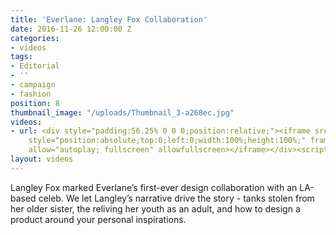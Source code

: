 ```yaml
---
title: 'Everlane: Langley Fox Collaboration'
date: 2016-11-26 12:00:00 Z
categories:
- videos
tags:
- Editorial
- ''
- campaign
- fashion
position: 8
thumbnail_image: "/uploads/Thumbnail_3-a268ec.jpg"
videos:
- url: <div style="padding:56.25% 0 0 0;position:relative;"><iframe src="https://player.vimeo.com/video/209160408?autoplay=1&title=0&byline=0&portrait=0"
    style="position:absolute;top:0;left:0;width:100%;height:100%;" frameborder="0"
    allow="autoplay; fullscreen" allowfullscreen></iframe></div><script src="https://player.vimeo.com/api/player.js"></script>
layout: videos
---
```


Langley Fox marked Everlane’s first-ever design collaboration with an LA-based celeb. We let Langley’s narrative drive the story - tanks stolen from her older sister, the reliving her youth as an adult, and how to design a product around your personal inspirations.